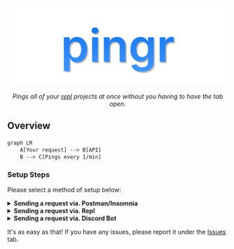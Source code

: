<div align="center">
<img src="img/pingr.png">

<i>Pings all of your [repl](https://replit.com) projects at once without you having to have the tab open.</i>
</div>

## Overview

```mermaid
graph LR
    A[Your request] --> B[API]
    B --> C[Pings every 1/min]
```

### Setup Steps

Please select a method of setup below:

<details>
  <summary><strong>Sending a request via. Postman/Insomnia</strong></summary>

  <br>

> **Additional Note:** <br>
> When inputting the repl's url, you must include "https://"

<table>
  <tr>
    <td>Paste this into the URL bar:
    <br>
  <pre><code>curl --location --request GET 'https://da.gd/init?host='</code></pre>

  Then fill in the "host" query. For each repl, you must create a new request.
  </td>
  </tr>
</table>
</details>

<details>
  <summary><strong>Sending a request via. Repl</strong></summary>

  <br>

> **Additional Note:** <br>
> When inputting the repl's url, you must include "https://"

<ol>
  <li>Import this repo into Repl</li>
  <li>Configure the `config.json` file with all the links you want to ping</li>
  <li>Click the run button at the top of your screen.</li>
  <li>Exit the repl.</li>
</ol>

</details>

<details>
  <summary><strong>Sending a request via. Discord Bot</strong></summary>

  <kbd><a href="https://lqvers.netlify.app/invites/repl-always-on">Invite</a></kbd>
  <kbd><a href="https://github.com/lqvers/repl-always-on">Github Repository</a></kbd>

</details>

It's as easy as that! If you have any issues, please report it under the [Issues](https://github.com/ffrrancis/pingr/issues) tab.
